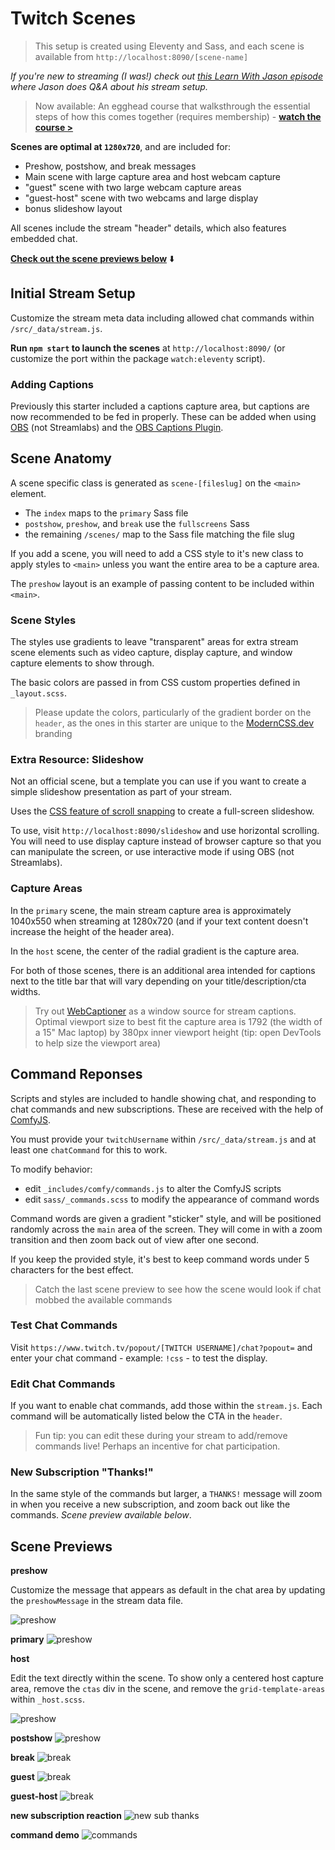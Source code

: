 # Twitch Scenes

> This setup is created using Eleventy and Sass, and each scene is available from `http://localhost:8090/[scene-name]`

_If you're new to streaming (I was!) check out [this Learn With Jason episode](https://www.learnwithjason.dev/about-streaming) where Jason does Q&A about his stream setup._

> Now available: An egghead course that walksthrough the essential steps of how this comes together (requires membership) - **[watch the course >](https://5t3ph.dev/ets)**

**Scenes are optimal at `1280x720`**, and are included for:

- Preshow, postshow, and break messages
- Main scene with large capture area and host webcam capture
- "guest" scene with two large webcam capture areas
- "guest-host" scene with two webcams and large display
- bonus slideshow layout

All scenes include the stream "header" details, which also features embedded chat.

**[Check out the scene previews below](#scene-previews)** ⬇️

## Initial Stream Setup

Customize the stream meta data including allowed chat commands within `/src/_data/stream.js`.

**Run `npm start` to launch the scenes** at `http://localhost:8090/` (or customize the port within the package `watch:eleventy` script).

### Adding Captions

Previously this starter included a captions capture area, but captions are now recommended to be fed in properly. These can be added when using [OBS](https://obsproject.com/download) (not Streamlabs) and the [OBS Captions Plugin](https://github.com/ratwithacompiler/OBS-captions-plugin).

## Scene Anatomy

A scene specific class is generated as `scene-[fileslug]` on the `<main>` element.

- The `index` maps to the `primary` Sass file
- `postshow`, `preshow`, and `break` use the `fullscreens` Sass
- the remaining `/scenes/` map to the Sass file matching the file slug

If you add a scene, you will need to add a CSS style to it's new class to apply styles to `<main>` unless you want the entire area to be a capture area.

The `preshow` layout is an example of passing content to be included within `<main>`.

### Scene Styles

The styles use gradients to leave "transparent" areas for extra stream scene elements such as video capture, display capture, and window capture elements to show through.

The basic colors are passed in from CSS custom properties defined in `_layout.scss`.

> Please update the colors, particularly of the gradient border on the `header`, as the ones in this starter are unique to the [ModernCSS.dev](https://moderncss.dev) branding

### Extra Resource: Slideshow

Not an official scene, but a template you can use if you want to create a simple slideshow presentation as part of your stream.

Uses the [CSS feature of scroll snapping](https://smolcss.dev/#smol-scroll-snap) to create a full-screen slideshow.

To use, visit `http://localhost:8090/slideshow` and use horizontal scrolling. You will need to use display capture instead of browser capture so that you can manipulate the screen, or use interactive mode if using OBS (not Streamlabs).

### Capture Areas

In the `primary` scene, the main stream capture area is approximately 1040x550 when streaming at 1280x720 (and if your text content doesn't increase the height of the header area).

In the `host` scene, the center of the radial gradient is the capture area.

For both of those scenes, there is an additional area intended for captions next to the title bar that will vary depending on your title/description/cta widths.

> Try out [WebCaptioner](https://webcaptioner.com/) as a window source for stream captions. Optimal viewport size to best fit the capture area is 1792 (the width of a 15" Mac laptop) by 380px inner viewport height (tip: open DevTools to help size the viewport area)

## Command Reponses

Scripts and styles are included to handle showing chat, and responding to chat commands and new subscriptions. These are received with the help of [ComfyJS](https://github.com/instafluff/ComfyJS).

You must provide your `twitchUsername` within `/src/_data/stream.js` and at least one `chatCommand` for this to work.

To modify behavior:

- edit `_includes/comfy/commands.js` to alter the ComfyJS scripts
- edit `sass/_commands.scss` to modify the appearance of command words

Command words are given a gradient "sticker" style, and will be positioned randomly across the `main` area of the screen. They will come in with a zoom transition and then zoom back out of view after one second.

If you keep the provided style, it's best to keep command words under 5 characters for the best effect.

> Catch the last scene preview to see how the scene would look if chat mobbed the available commands

### Test Chat Commands

Visit `https://www.twitch.tv/popout/[TWITCH USERNAME]/chat?popout=` and enter your chat command - example: `!css` - to test the display.

### Edit Chat Commands

If you want to enable chat commands, add those within the `stream.js`. Each command will be automatically listed below the CTA in the `header`.

> Fun tip: you can edit these during your stream to add/remove commands live! Perhaps an incentive for chat participation.

### New Subscription "Thanks!"

In the same style of the commands but larger, a `THANKS!` message will zoom in when you receive a new subscription, and zoom back out like the commands. _Scene preview available below_.

## Scene Previews

**preshow**

Customize the message that appears as default in the chat area by updating the `preshowMessage` in the stream data file.

![preshow](scene-previews/preshow.png)

**primary**
![preshow](scene-previews/primary.png)

**host**

Edit the text directly within the scene. To show only a centered host capture area, remove the `ctas` div in the scene, and remove the `grid-template-areas` within `_host.scss`.

![preshow](scene-previews/host.png)

**postshow**
![preshow](scene-previews/postshow.png)

**break**
![break](scene-previews/break.png)

**guest**
![break](scene-previews/guest.png)

**guest-host**
![break](scene-previews/guest-host.png)

**new subscription reaction**
![new sub thanks](scene-previews/sub-thanks.png)

**command demo**
![commands](scene-previews/commands.png)
